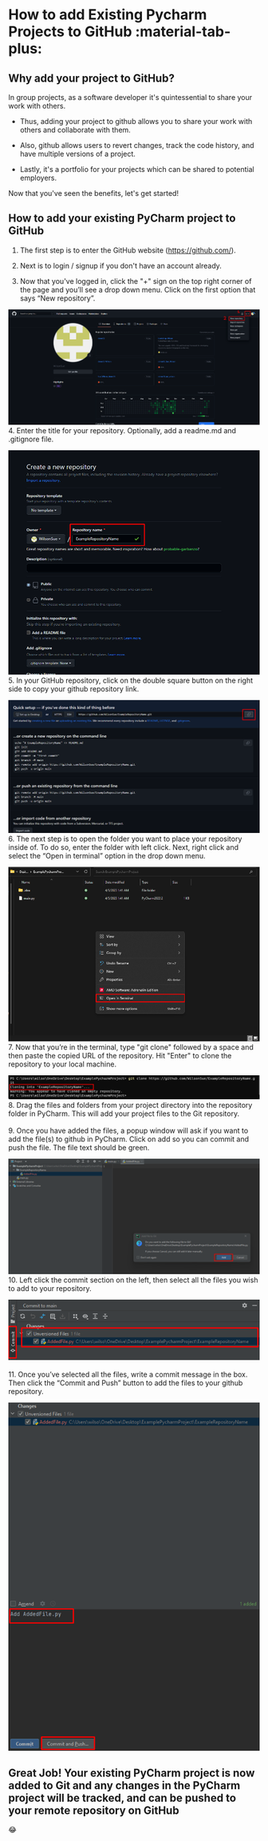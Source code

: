# **How to add Existing Pycharm Projects to GitHub :material-tab-plus:**

## Why add your project to GitHub?

In group projects, as a software developer it's quintessential to share your work with others. 

- Thus, adding your project to github allows you to share your work with others and collaborate with them. 

- Also, github allows users to revert changes, track the code history, and have multiple versions of a project.

- Lastly, it's a portfolio for your projects which can be shared to potential employers.

Now that you've seen the benefits, let's get started!

## How to add your existing PyCharm project to GitHub

1. The first step is to enter the GitHub website (<https://github.com/>).

2. Next is to login / signup if you don't have an account already.
3. Now that you've logged in, click the "+" sign on the top right corner of the page and you’ll see a drop down menu. Click on the first option that says  “New repository”.

![New Repository](ExistingProject1.png)
4. Enter the title for your repository. Optionally, add a readme.md and .gitignore file.

![Github Title](ExistingProject2.png)
5. In your GitHub repository, click on the double square button on the right side to copy your github repository link.

![Copy Github Link](ExistingProject3.png)
6. The next step is to open the folder you want to place your repository inside of. To do so, enter the folder with left click. Next, right click and select the “Open in terminal” option in the drop down menu.

![Open Terminal](ExistingProject4.png)
7. Now that you’re in the terminal, type "git clone" followed by a space and then paste the copied URL of the repository. Hit "Enter" to clone the repository to your local machine.

![Git Clone](ExistingProject5.png)
8. Drag the files and folders from your project directory into the repository folder in PyCharm. This will add your project files to the Git repository.</br></br>
9. Once you have added the files, a popup window will ask if you want to add the file(s) to github in PyCharm. Click on add so you can commit and push the file. The file text should be green.

![Commit File](ExistingProject6.png)
10. Left click the commit section on the left, then select all the files you wish to add to your repository.

![Commit Section](ExistingProject7.png)</br></br>
11. Once you’ve selected all the files, write a commit message in the box. Then click the “Commit and Push” button to add the files to your github repository.

![Commit and Push](ExistingProject8.png)

## Great Job! Your existing PyCharm project is now added to Git and any changes in the PyCharm project will be tracked, and can be pushed to your remote repository on GitHub

:joy:
